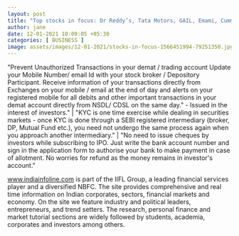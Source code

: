 ```yaml
---
layout: post
title: "Top stocks in focus: Dr Reddy’s, Tata Motors, GAIL, Emami, Cummins India"
author: jane 
date: 12-01-2021 10:09:05 +05:30 
categories: [ BUSINESS ] 
image: assets/images/12-01-2021/stocks-in-focus-1566451994-79251350.jpg
---
```

"Prevent Unauthorized Transactions in your demat / trading account Update your Mobile Number/ email Id with your stock broker / Depository Participant. Receive information of your transactions directly from Exchanges on your mobile / email at the end of day and alerts on your registered mobile for all debits and other important transactions in your demat account directly from NSDL/ CDSL on the same day." - Issued in the interest of investors." | "KYC is one time exercise while dealing in securities markets - once KYC is done through a SEBI registered intermediary (broker, DP, Mutual Fund etc.), you need not undergo the same process again when you approach another intermediary." | "No need to issue cheques by investors while subscribing to IPO. Just write the bank account number and sign in the application form to authorise your bank to make payment in case of allotment. No worries for refund as the money remains in investor's account."

www.indiainfoline.com is part of the IIFL Group, a leading financial services player and a diversified NBFC. The site provides comprehensive and real time information on Indian corporates, sectors, financial markets and economy. On the site we feature industry and political leaders, entrepreneurs, and trend setters. The research, personal finance and market tutorial sections are widely followed by students, academia, corporates and investors among others.